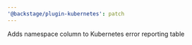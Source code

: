 ```yaml
---
'@backstage/plugin-kubernetes': patch
---
```


Adds namespace column to Kubernetes error reporting table
